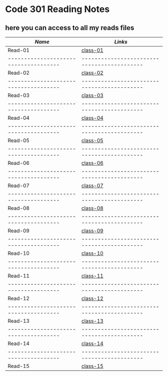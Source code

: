 # Code 301 Reading Notes
## here you can access to all my reads files

***Name***                           | *Links*
-------------------------------------|-------------------------------------------
Read-01                              | [class-01](https://osamamousa204.github.io/reading-notes-301/class-01)
-------------------------------------|-------------------------------------------
Read-02                              | [class-02](https://osamamousa204.github.io/reading-notes-301/class-02)
-------------------------------------|-------------------------------------------
Read-03                              | [class-03](https://osamamousa204.github.io/reading-notes-301/class-03)
-------------------------------------|-------------------------------------------
Read-04                              | [class-04](https://osamamousa204.github.io/reading-notes-301/class-04)
-------------------------------------|-------------------------------------------
Read-05                              | [class-05](https://osamamousa204.github.io/reading-notes-301/class-05)
-------------------------------------|-------------------------------------------
Read-06                              | [class-06](https://osamamousa204.github.io/reading-notes-301/class-06)
-------------------------------------|-------------------------------------------
Read-07                              | [class-07](https://osamamousa204.github.io/reading-notes-301/class-07)
-------------------------------------|-------------------------------------------
Read-08                              | [class-08](https://osamamousa204.github.io/reading-notes-301/class-08)
-------------------------------------|-------------------------------------------
Read-09                              | [class-09](https://osamamousa204.github.io/reading-notes-301/class-09)
-------------------------------------|-------------------------------------------
Read-10                              | [class-10](https://osamamousa204.github.io/reading-notes-301/class-10)
-------------------------------------|-------------------------------------------
Read-11                              | [class-11](https://osamamousa204.github.io/reading-notes-301/class-11)
-------------------------------------|-------------------------------------------
Read-12                              | [class-12](https://osamamousa204.github.io/reading-notes-301/class-12) 
-------------------------------------|-------------------------------------------
Read-13                              | [class-13](https://osamamousa204.github.io/reading-notes-301/class-13)
-------------------------------------|-------------------------------------------
Read-14                              | [class-14](https://osamamousa204.github.io/reading-notes-301/class-14)
-------------------------------------|-------------------------------------------
Read-15                              | [class-15](#)

 
